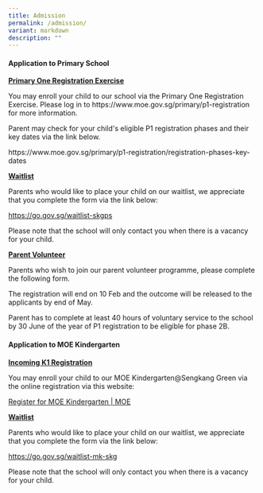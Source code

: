 ```yaml
---
title: Admission
permalink: /admission/
variant: markdown
description: ""
---
```

<h4><strong>Application to Primary School</strong></h4>
<p><strong><u>Primary One Registration Exercise</u></strong>
</p>
You may enroll your child to our school via the Primary One Registration
Exercise. Please log in to&nbsp;<a rel="noopener noreferrer nofollow" target="_blank">https://www.moe.gov.sg/primary/p1-registration</a> for
more information.<p></p>
<p>Parent may check for your child's eligible P1 registration phases and
their key dates via the link below.</p>
<a rel="noopener noreferrer nofollow" target="_blank">https://www.moe.gov.sg/primary/p1-registration/registration-phases-key-dates</a>
<p></p>
<p><strong><u>Waitlist</u></strong>
</p>
Parents who would like to place your child on our waitlist, we appreciate
that you complete the form via the link below:<p></p>
<a href="https://go.gov.sg/waitlist-skgps" rel="noopener noreferrer nofollow" target="_blank">https://go.gov.sg/waitlist-skgps</a>
<p></p>
Please note that the school will only contact you when there is a vacancy
for your child.<p></p>
<p><strong><u>Parent Volunteer</u></strong>
</p>
Parents who wish to join our parent volunteer programme, please complete
the following form.<p></p>
The registration will end on 10 Feb and the outcome will be released to
the applicants by end of May.<p></p>
Parent has to complete at least 40 hours of voluntary service to the school
by 30 June of the year of P1 registration to be eligible for phase 2B.<p></p>
<h4><strong>Application to MOE Kindergarten</strong></h4>
<p><strong><u>Incoming K1 Registration</u></strong>
</p>
You may enroll your child to our MOE Kindergarten@Sengkang Green via the
online registration via this website:<p></p>
<a href="https://www.moe.gov.sg/preschool/moe-kindergarten/register" rel="noopener noreferrer nofollow" target="_blank">Register for MOE Kindergarten | MOE</a>
<p></p>
<p><strong><u>Waitlist</u></strong>
</p>
Parents who would like to place your child on our waitlist, we appreciate
that you complete the form via the link below:<p></p>
<a href="https://go.gov.sg/waitlist-mk-skg" rel="noopener noreferrer nofollow" target="_blank">https://go.gov.sg/waitlist-mk-skg</a>
<p></p>
<p>Please note that the school will only contact you when there is a vacancy
for your child.</p>
